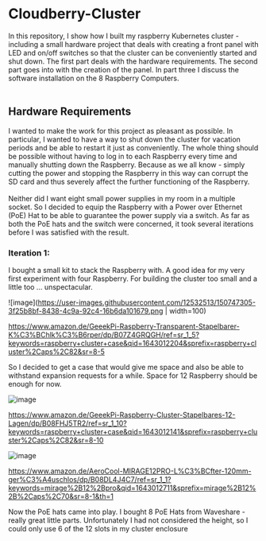 # Cloudberry-Cluster
In this repository, I show how I built my raspberry Kubernetes cluster - including a small hardware project that deals with creating a front panel with LED and on/off switches so that the cluster can be conveniently started and shut down. The first part deals with the hardware requirements. The second part goes into with the creation of the panel. In part three I discuss the software installation on the 8 Raspberry Computers.<br/><br/>

## Hardware Requirements
I wanted to make the work for this project as pleasant as possible. In particular, I wanted to have a way to shut down the cluster for vacation periods and be able to restart it just as conveniently. The whole thing should be possible without having to log in to each Raspberry every time and manually shutting down the Raspberry. Because as we all know - simply cutting the power and stopping the Raspberry in this way can corrupt the SD card and thus severely affect the further functioning of the Raspberry.<br/><br/>
Neither did I want eight small power supplies in my room in a multiple socket. So I decided to equip the Raspberry with a Power over Ethernet (PoE) Hat to be able to guarantee the power supply via a switch. As far as both the PoE hats and the switch were concerned, it took several iterations before I was satisfied with the result. 

### Iteration 1:
I bought a small kit to stack the Raspberry with. A good idea for my very first experiment with four Raspberry. For building the cluster too small and a little too ... unspectacular. <br/>

![image](https://user-images.githubusercontent.com/12532513/150747305-3f25b8bf-8438-4c9a-92c4-16b6da101679.png | width=100)

https://www.amazon.de/GeeekPi-Raspberry-Transparent-Stapelbarer-K%C3%BChlk%C3%B6rper/dp/B07Z4GRQGH/ref=sr_1_5?keywords=raspberry+cluster+case&qid=1643012204&sprefix=raspberry+cluster%2Caps%2C82&sr=8-5

So I decided to get a case that would give me space and also be able to withstand expansion requests for a while. Space for 12 Raspberry should be enough for now.

![image](https://user-images.githubusercontent.com/12532513/150746610-eba3d032-0459-41a5-91a1-4c19037da506.png)

https://www.amazon.de/GeeekPi-Raspberry-Cluster-Stapelbares-12-Lagen/dp/B08FHJ5TR2/ref=sr_1_10?keywords=raspberry+cluster+case&qid=1643012141&sprefix=raspberry+cluster%2Caps%2C82&sr=8-10

![image](https://user-images.githubusercontent.com/12532513/150747239-81abb161-dc61-4b73-8c7b-a509e6ecddd8.png)

https://www.amazon.de/AeroCool-MIRAGE12PRO-L%C3%BCfter-120mm-ger%C3%A4uschlos/dp/B08DL4J4C7/ref=sr_1_1?keywords=mirage%2B12%2Bpro&qid=1643012711&sprefix=mirage%2B12%2B%2Caps%2C70&sr=8-1&th=1

Now the PoE hats came into play. I bought 8 PoE Hats from Waveshare - really great little parts. Unfortunately I had not considered the height, so I could only use 6 of the 12 slots in my cluster enclosure
